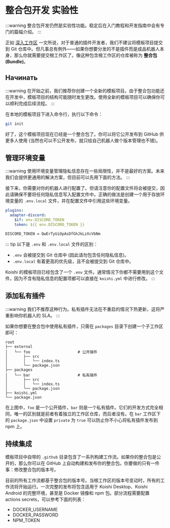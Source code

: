 # 整合包开发 <badge type="warning">实验性</badge>

:::warning
整合包开发仍然是实验性功能。稳定后在入门教程和开发指南中会有专门的篇幅介绍。
:::

正如 [深入工作区](../design/workspace.md) 一文所说，对于普通的插件开发者，我们不建议将模板项目提交到 Git 仓库中。但凡事总有例外——如果你想要分发的不是插件而是成品机器人本身，那么你就需要提交根工作区了。像这种包含根工作区的仓库被称为 **整合包 (Bundle)**。

## Начинать

:::warning
在开始之前，我们推荐你创建一个全新的模板项目。由于整合包功能还在开发中，模板项目的结构可能随时发生更改。使用全新的模板项目可以确保你可以顺利完成后续流程。
:::

在本地的模板项目下进入命令行，执行以下命令：

```sh
git init
```

好了，这个模板项目现在已经是一个整合包了。你可以将它公开发布到 GitHub 供更多人使用 (当然也可以不公开发布，就只给自己机器人做个版本管理也不错)。

## 管理环境变量

:::warning
使用环境变量管理隐私信息存在一些局限性，并不是最好的方案。未来我们会提供更通用的解决方案，但目前可以先用下面的方法。
:::

接下来，你需要对你的机器人进行配置了。但请注意你的配置文件将会被提交，因此请确保不要将任何隐私信息写入配置文件中。正确的做法是创建一个用于存放环境变量的 `.env.local` 文件，并在配置文件中引用这些环境变量。

```yaml title=koishi.yml
plugins:
  adapter-discord:
    $if: env.DISCORD_TOKEN
    token: ${{ env.DISCORD_TOKEN }}
```

```sh title=.env.local
DISCORD_TOKEN = QwErTyUiOpAsDfGhJkLzXcVbNm
```

::: tip
以下是 `.env` 和 `.env.local` 文件的区别：

- `.env` 会被提交到 Git 仓库中 (因此请勿包含任何隐私信息)。
- `.env.local` 有着更高的优先级，且不会被提交到 Git 仓库中。

Koishi 的模板项目已经包含了一个 `.env` 文件。通常情况下你都不需要用到这个文件，因为不含有隐私信息的配置项都可以直接在 `koishi.yml` 中进行修改。
:::

## 添加私有插件

:::warning
我们不推荐这种行为。私有插件无法在不重启的情况下热更新，这将严重影响你机器人的 SLA。
:::

如果你想要在整合包中使用私有插件，只需在 `packages` 目录下创建一个子工作区即可：

```diff{7-11A}
root
├── external
│   └── foo                     # 公开插件
│       ├── src
│       │   └── index.ts
│       └── package.json
├── packages
│   └── bar                     # 私有插件
│       ├── src
│       │   └── index.ts
│       └── package.json
├── koishi.yml
└── package.json
```

在上图中，`foo` 是一个公开插件，`bar` 则是一个私有插件。它们的开发方式完全相同，唯一的区别就是前者有着独立的工作区仓库，而后者没有。在 `bar` 工作区下的 `package.json` 中设置 `private` 为 `true` 可以防止你不小心将私有插件发布到 npm 上。

## 持续集成

模板项目中自带的 `.github` 目录包含了一系列构建工作流。如果你的整合包是公开的，那么你可以在 GitHub 上自动构建和发布你的整合包。你要做的只有一件事：修改整合包的版本号。

目前的所有工作流都基于整合包的版本号。当根工作区的版本号变动时，所有的工作流将开始运行。一次完整的发布将包含适用于 Koishi Desktop、Koishi Android 的完整环境，甚至是 Docker 镜像和 npm 包。部分流程需要配置 actions secrets，可以参考下面的列表：

- DOCKER\_USERNAME
- DOCKER\_PASSWORD
- NPM\_TOKEN
